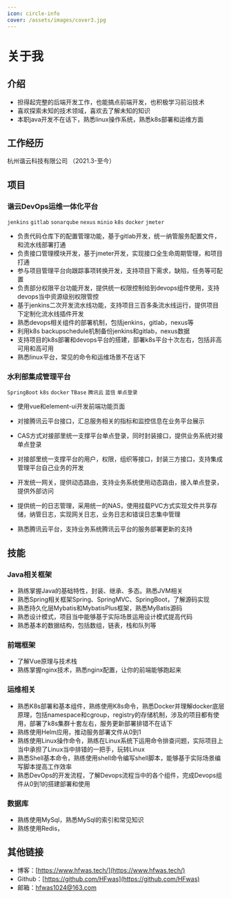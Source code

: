 ```yaml
---
icon: circle-info
cover: /assets/images/cover3.jpg
---
```


# 关于我

## 介绍

- 担得起完整的后端开发工作，也能搞点前端开发，也积极学习前沿技术
- 喜欢探索未知的技术领域，喜欢去了解未知的知识
- 本职java开发不在话下，熟悉linux操作系统，熟悉k8s部署和运维方面

## 工作经历

杭州谐云科技有限公司 （2021.3-至今）

## 项目

### 谐云DevOps运维一体化平台

`jenkins` `gitlab` `sonarqube` `nexus` `minio`  `k8s` `docker` `jmeter`

- 负责代码仓库下的配置管理功能，基于gitlab开发，统一纳管服务配置文件，和流水线部署打通
- 负责接口管理模块开发，基于jmeter开发，实现接口全生命周期管理，和项目打通
- 参与项目管理平台向跟踪事项转换开发，支持项目下需求，缺陷，任务等可配置
- 负责部分权限平台功能开发，提供统一权限控制给到devops组件使用，支持devops当中资源级别权限管控
- 基于jenkins二次开发流水线功能，支持项目三百多条流水线运行，提供项目下定制化流水线插件开发
- 熟悉devops相关组件的部署机制，包括jenkins，gitlab，nexus等
- 利用k8s backupschedule机制备份jenkins和gitlab，nexus数据
- 支持项目的k8s部署和devops平台的搭建，部署k8s平台十次左右，包括非高可用和高可用
- 熟悉linux平台，常见的命令和运维场景不在话下

### 水利部集成管理平台

`SpringBoot` `k8s` `docker` `TBase` `腾讯云` `蓝信` `单点登录`

- 使用vue和element-ui开发前端功能页面

- 对接腾讯云平台接口，汇总服务相关的指标和监控信息在业务平台展示

- CAS方式对接部里统一支撑平台单点登录，同时封装接口，提供业务系统对接单点登录
- 对接部里统一支撑平台的用户，权限，组织等接口，封装三方接口，支持集成管理平台自己业务的开发
- 开发统一网关，提供动态路由，支持业务系统使用动态路由，接入单点登录，提供外部访问
- 提供统一的日志管理，采用统一的NAS，使用挂载PVC方式实现文件共享存储，纳管日志，实现网关日志，业务日志和错误日志集中管理
- 熟悉腾讯云平台，支持业务系统腾讯云平台的服务部署更新的支持

## 技能

### Java相关框架

- 熟练掌握Java的基础特性，封装、继承、多态。熟悉JVM相关
- 熟悉Spring相关框架Spring、SpringMVC、SpringBoot，了解源码实现
- 熟悉持久化层Mybatis和MybatisPlus框架，熟悉MyBatis源码
- 熟悉设计模式，项目当中能够基于实际场景运用设计模式提高代码
- 熟悉基本的数据结构，包括数组，链表，栈和队列等

### 前端框架

- 了解Vue原理与技术栈
- 熟练掌握nginx技术，熟悉nginx配置，让你的前端能够跑起来

### 运维相关

- 熟悉K8s部署和基本组件，熟练使用K8s命令，熟悉Docker并理解docker底层原理，包括namespace和cgroup，registry的存储机制，涉及的项目都有使用，部署了k8s集群十套左右，服务更新部署排错不在话下
- 熟练使用Helm应用，推动服务部署文件从0到1
- 熟练使用Linux操作命令，熟练在Linux系统下运用命令排查问题，实际项目上当中承担了Linux当中排错的一把手，玩转Linux
- 熟悉Shell基本命令，熟练使用shell命令编写shell脚本，能够基于实际场景编写脚本提高工作效率
- 熟悉DevOps的开发流程，了解Devops流程当中的各个组件，完成Devops组件从0到1的搭建部署和使用

### 数据库

- 熟练使用MySql，熟悉MySql的索引和常见知识
- 熟练使用Redis，

## 其他链接
- 博客：[https://www.hfwas.tech/](https://www.hfwas.tech/)
- Github：[https://github.com/HFwas](https://github.com/HFwas)
- 邮箱：[hfwas1024@163.com](mailto:hfwas1024@163.com)
